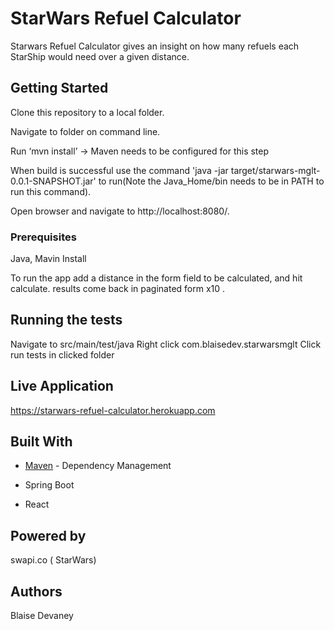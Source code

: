 # StarWars Refuel Calculator
Starwars Refuel Calculator gives an insight on how many refuels each StarShip would need over a given distance.

## Getting Started

Clone this repository to a local folder.

Navigate to folder on command line.

Run ‘mvn install’ -> Maven needs to be configured for this step

When build is successful use the command 'java -jar target/starwars-mglt-0.0.1-SNAPSHOT.jar' to run(Note the Java_Home/bin needs to be in PATH to run this command).

Open browser and navigate to http://localhost:8080/.

### Prerequisites
Java, Mavin Install

To run the app add a distance in the form field to be calculated, and hit calculate.
 results come back in paginated form x10 .
 

## Running the tests
 Navigate to src/main/test/java
 Right click com.blaisedev.starwarsmglt
 Click run tests in clicked folder

## Live Application
https://starwars-refuel-calculator.herokuapp.com

## Built With
* [Maven](https://maven.apache.org/) - Dependency Management

* Spring Boot

* React

## Powered by
swapi.co ( StarWars)

## Authors
Blaise Devaney
 
